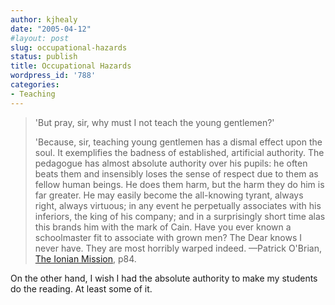 ```yaml
---
author: kjhealy
date: "2005-04-12"
#layout: post
slug: occupational-hazards
status: publish
title: Occupational Hazards
wordpress_id: '788'
categories:
- Teaching
---
```


> 'But pray, sir, why must I not teach the young gentlemen?'
>
> 'Because, sir, teaching young gentlemen has a dismal effect upon the soul. It exemplifies the badness of established, artificial authority. The pedagogue has almost absolute authority over his pupils: he often beats them and insensibly loses the sense of respect due to them as fellow human beings. He does them harm, but the harm they do him is far greater. He may easily become the all-knowing tyrant, always right, always virtuous; in any event he perpetually associates with his inferiors, the king of his company; and in a surprisingly short time alas this brands him with the mark of Cain. Have you ever known a schoolmaster fit to associate with grown men? The Dear knows I never have. They are most horribly warped indeed.
>  —Patrick O'Brian, [The Ionian Mission](http://www.amazon.com/exec/obidos/ASIN/0393308219/kieranhealysw-20/ref=nosim/), p84.

On the other hand, I wish I had the absolute authority to make my students do the reading. At least some of it.
